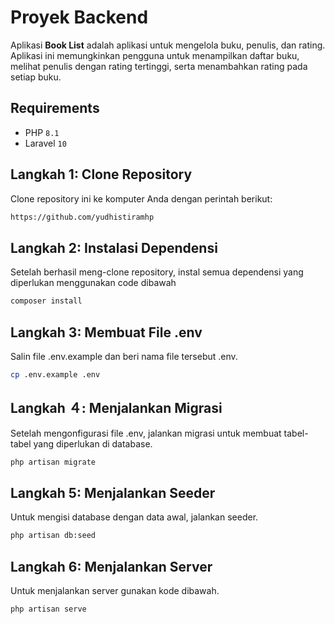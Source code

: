 # Proyek Backend

Aplikasi **Book List** adalah aplikasi untuk mengelola buku, penulis, dan rating. Aplikasi ini memungkinkan pengguna untuk menampilkan daftar buku, melihat penulis dengan rating tertinggi, serta menambahkan rating pada setiap buku.

## Requirements
- PHP `8.1`
- Laravel `10`

## Langkah 1: Clone Repository

Clone repository ini ke komputer Anda dengan perintah berikut:

```bash
https://github.com/yudhistiramhp
```

## Langkah 2: Instalasi Dependensi

Setelah berhasil meng-clone repository, instal semua dependensi yang diperlukan menggunakan code dibawah

```bash
composer install
```

## Langkah 3: Membuat File .env

Salin file .env.example dan beri nama file tersebut .env. 

```bash
cp .env.example .env
```

## Langkah ４: Menjalankan Migrasi

Setelah mengonfigurasi file .env, jalankan migrasi untuk membuat tabel-tabel yang diperlukan di database.

```bash
php artisan migrate
```

## Langkah 5: Menjalankan Seeder

Untuk mengisi database dengan data awal, jalankan seeder.

```bash
php artisan db:seed
```

## Langkah 6: Menjalankan Server

Untuk menjalankan server gunakan kode dibawah.

```bash
php artisan serve
```